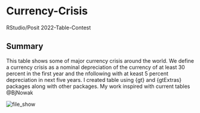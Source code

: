 # Currency-Crisis
RStudio/Posit 2022-Table-Contest

## Summary
This table shows some of major currency crisis around the world. We define a currency crisis as a nominal depreciation of the currency of at least 30 percent in the first year and the nfollowing with at keast 5 percent depreciation in next five years. I created table using {gt} and {gtExtras} packages along with other packages. My work inspired with current tables @BjNowak




![file_show](https://user-images.githubusercontent.com/46971211/200660773-e2f99dac-2302-4ad1-b642-c950fd85983c.png)
